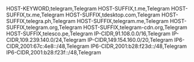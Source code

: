 HOST-KEYWORD,telegram,Telegram
HOST-SUFFIX,t.me,Telegram
HOST-SUFFIX,tx.me,Telegram
HOST-SUFFIX,tdesktop.com,Telegram
HOST-SUFFIX,telegra.ph,Telegram
HOST-SUFFIX,telegram.me,Telegram
HOST-SUFFIX,telegram.org,Telegram
HOST-SUFFIX,telegram-cdn.org,Telegram
HOST-SUFFIX,telesco.pe,Telegram
IP-CIDR,91.108.0.0/16,Telegram
IP-CIDR,109.239.140.0/24,Telegram
IP-CIDR,149.154.160.0/20,Telegram
IP6-CIDR,2001:67c:4e8::/48,Telegram
IP6-CIDR,2001:b28:f23d::/48,Telegram
IP6-CIDR,2001:b28:f23f::/48,Telegram